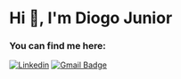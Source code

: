 # Hi 👋, I'm Diogo Junior

<h3>You can find me here:</h3>

[![Linkedin](https://img.shields.io/badge/-diogojunior-blue?style=flat-square&logo=Linkedin&logoColor=white&link=https://www.linkedin.com/in/diogojunior-dev/)](LINK-DO-SEU-LINKEDIN)
[![Gmail Badge](https://img.shields.io/badge/-diogojunior.dev@email.com-006bed?style=flat-square&logo=Gmail&logoColor=white&link=mailto:diogojunior.dev@gmail.com)](mailto:SEU-EMAIL)

